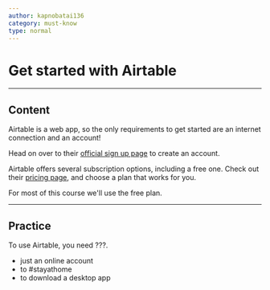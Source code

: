 ```yaml
---
author: kapnobatai136
category: must-know
type: normal
---
```


# Get started with Airtable


---

## Content

Airtable is a web app, so the only requirements to get started are an internet connection and an account!

Head on over to their [official sign up page](https://airtable.com/signup) to create an account.

Airtable offers several subscription options, including a free one. Check out their [pricing page](https://airtable.com/pricing), and choose a plan that works for you.

For most of this course we'll use the free plan.


---

## Practice

To use Airtable, you need ???.

- just an online account
- to #stayathome
- to download a desktop app
